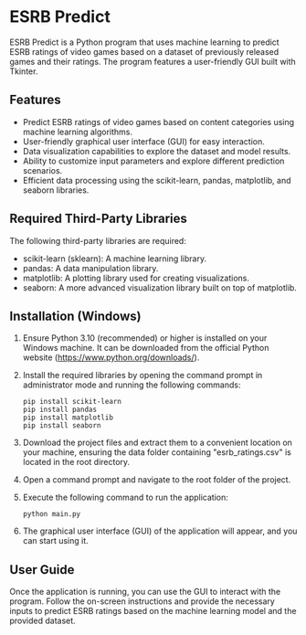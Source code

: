 # ESRB Predict

ESRB Predict is a Python program that uses machine learning to predict ESRB ratings of video games based on a dataset of previously released games and their ratings. The program features a user-friendly GUI built with Tkinter.


## Features

- Predict ESRB ratings of video games based on content categories using machine learning algorithms.
- User-friendly graphical user interface (GUI) for easy interaction.
- Data visualization capabilities to explore the dataset and model results.
- Ability to customize input parameters and explore different prediction scenarios.
- Efficient data processing using the scikit-learn, pandas, matplotlib, and seaborn libraries.


## Required Third-Party Libraries

The following third-party libraries are required:

- scikit-learn (sklearn): A machine learning library.
- pandas: A data manipulation library.
- matplotlib: A plotting library used for creating visualizations.
- seaborn: A more advanced visualization library built on top of matplotlib.

## Installation (Windows)

1. Ensure Python 3.10 (recommended) or higher is installed on your Windows machine. It can be downloaded from the official Python website (https://www.python.org/downloads/).

2. Install the required libraries by opening the command prompt in administrator mode and running the following commands:

   ```
   pip install scikit-learn
   pip install pandas
   pip install matplotlib
   pip install seaborn
   ```


3. Download the project files and extract them to a convenient location on your machine, ensuring the data folder containing "esrb_ratings.csv" is located in the root directory.

4. Open a command prompt and navigate to the root folder of the project.

5. Execute the following command to run the application:

   ```python main.py```

6. The graphical user interface (GUI) of the application will appear, and you can start using it.

## User Guide

Once the application is running, you can use the GUI to interact with the program. Follow the on-screen instructions and provide the necessary inputs to predict ESRB ratings based on the machine learning model and the provided dataset.

